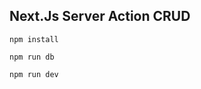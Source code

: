 
## Next.Js Server Action CRUD
```install
npm install
```

```
npm run db
```


```run dev
npm run dev
```



